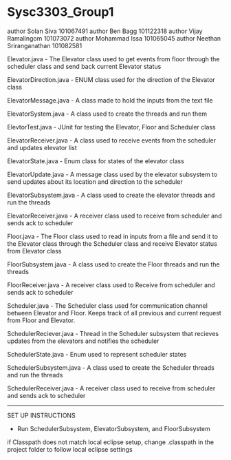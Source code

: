 # Sysc3303_Group1

author Solan Siva 101067491
author Ben Bagg 101122318
author Vijay Ramalingom 101073072
author Mohammad Issa 101065045
author Neethan Sriranganathan 101082581


Elevator.java - The Elevator class used to get events from floor through the scheduler class and send back current Elevator status

ElevatorDirection.java - ENUM class used for the direction of the Elevator class

ElevatorMessage.java - A class made to hold the inputs from the text file

ElevatorSystem.java - A class used to create the threads and run them

ElevtorTest.java - JUnit for testing the Elevator, Floor and Scheduler class

ElevatorReceiver.java - A class used to receive events from the scheduler and updates elevator list

ElevatorState.java - Enum class for states of the elevator class

ElevatorUpdate.java - A message class used by the elevator subsystem to send updates about its location and direction to the scheduler

ElevatorSubsystem.java - A class used to create the elevator threads and run the threads

ElevatorReceiver.java - A receiver class used to receive from scheduler and sends ack to scheduler
 
Floor.java -  The Floor class used to read in inputs from a file and send it to the Elevator class through the Scheduler class and receive Elevator status from Elevator class

FloorSubsystem.java - A class used to create the Floor threads and run the threads

FloorReceiver.java - A receiver class used to Receive from scheduler and sends ack to scheduler

Scheduler.java - The Scheduler class used for communication channel between Elevator and Floor. Keeps track of all previous and current request from Floor and Elevator.

SchedulerReciever.java -  Thread in the Scheduler subsystem that recieves updates from the elevators and notifies the scheduler

SchedulerState.java - Enum used to represent scheduler states

SchedulerSubsystem.java - A class used to create the Scheduler threads and run the threads

SchedulerReceiver.java - A receiver class used to receive from scheduler and sends ack to scheduler


-----------------------------------------------------------------------------------------------------------
SET UP INSTRUCTIONS

- Run SchedulerSubsystem, ElevatorSubsystem, and FloorSubsystem

if Classpath does not match local eclipse setup, change .classpath in the project folder to follow local eclipse settings
